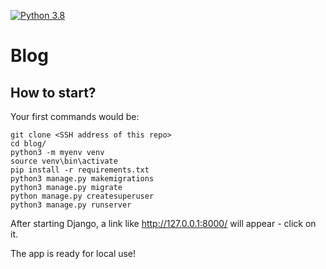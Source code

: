 [![Python 3.8](https://img.shields.io/badge/python-3.8-blue.svg)](https://www.python.org/downloads/release/python-382/)

# Blog

## How to start?
Your first commands would be:
```
git clone <SSH address of this repo>
cd blog/
python3 -m myenv venv
source venv\bin\activate
pip install -r requirements.txt
python3 manage.py makemigrations
python3 manage.py migrate
python manage.py createsuperuser
python3 manage.py runserver
```
After starting Django, a link like http://127.0.0.1:8000/ will appear - click on it.

The app is ready for local use!